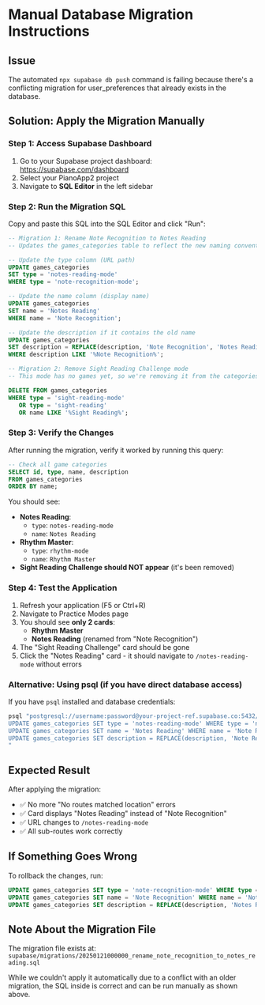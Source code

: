 # Manual Database Migration Instructions

## Issue

The automated `npx supabase db push` command is failing because there's a conflicting migration for user_preferences that already exists in the database.

## Solution: Apply the Migration Manually

### Step 1: Access Supabase Dashboard

1. Go to your Supabase project dashboard: https://supabase.com/dashboard
2. Select your PianoApp2 project
3. Navigate to **SQL Editor** in the left sidebar

### Step 2: Run the Migration SQL

Copy and paste this SQL into the SQL Editor and click "Run":

```sql
-- Migration 1: Rename Note Recognition to Notes Reading
-- Updates the games_categories table to reflect the new naming convention

-- Update the type column (URL path)
UPDATE games_categories
SET type = 'notes-reading-mode'
WHERE type = 'note-recognition-mode';

-- Update the name column (display name)
UPDATE games_categories
SET name = 'Notes Reading'
WHERE name = 'Note Recognition';

-- Update the description if it contains the old name
UPDATE games_categories
SET description = REPLACE(description, 'Note Recognition', 'Notes Reading')
WHERE description LIKE '%Note Recognition%';

-- Migration 2: Remove Sight Reading Challenge mode
-- This mode has no games yet, so we're removing it from the categories

DELETE FROM games_categories
WHERE type = 'sight-reading-mode'
   OR type = 'sight-reading'
   OR name LIKE '%Sight Reading%';
```

### Step 3: Verify the Changes

After running the migration, verify it worked by running this query:

```sql
-- Check all game categories
SELECT id, type, name, description
FROM games_categories
ORDER BY name;
```

You should see:

- **Notes Reading**:
  - `type`: `notes-reading-mode`
  - `name`: `Notes Reading`
- **Rhythm Master**:
  - `type`: `rhythm-mode`
  - `name`: `Rhythm Master`
- **Sight Reading Challenge should NOT appear** (it's been removed)

### Step 4: Test the Application

1. Refresh your application (F5 or Ctrl+R)
2. Navigate to Practice Modes page
3. You should see **only 2 cards**:
   - **Rhythm Master**
   - **Notes Reading** (renamed from "Note Recognition")
4. The "Sight Reading Challenge" card should be gone
5. Click the "Notes Reading" card - it should navigate to `/notes-reading-mode` without errors

### Alternative: Using psql (if you have direct database access)

If you have `psql` installed and database credentials:

```bash
psql "postgresql://username:password@your-project-ref.supabase.co:5432/postgres" -c "
UPDATE games_categories SET type = 'notes-reading-mode' WHERE type = 'note-recognition-mode';
UPDATE games_categories SET name = 'Notes Reading' WHERE name = 'Note Recognition';
UPDATE games_categories SET description = REPLACE(description, 'Note Recognition', 'Notes Reading') WHERE description LIKE '%Note Recognition%';
"
```

## Expected Result

After applying the migration:

- ✅ No more "No routes matched location" errors
- ✅ Card displays "Notes Reading" instead of "Note Recognition"
- ✅ URL changes to `/notes-reading-mode`
- ✅ All sub-routes work correctly

## If Something Goes Wrong

To rollback the changes, run:

```sql
UPDATE games_categories SET type = 'note-recognition-mode' WHERE type = 'notes-reading-mode';
UPDATE games_categories SET name = 'Note Recognition' WHERE name = 'Notes Reading';
UPDATE games_categories SET description = REPLACE(description, 'Notes Reading', 'Note Recognition') WHERE description LIKE '%Notes Reading%';
```

## Note About the Migration File

The migration file exists at:
`supabase/migrations/20250121000000_rename_note_recognition_to_notes_reading.sql`

While we couldn't apply it automatically due to a conflict with an older migration, the SQL inside is correct and can be run manually as shown above.
